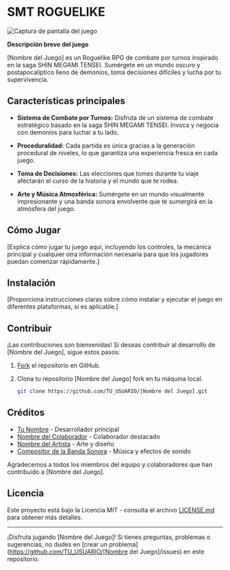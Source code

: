 # SMT ROGUELIKE

![Captura de pantalla del juego](screenshot.png)

**Descripción breve del juego**

[Nombre del Juego] es un Roguelike RPG de combate por turnos inspirado en la saga SHIN MEGAMI TENSEI. Sumérgete en un mundo oscuro y postapocalíptico lleno de demonios, toma decisiones difíciles y lucha por tu supervivencia.

## Características principales

- **Sistema de Combate por Turnos:** Disfruta de un sistema de combate estratégico basado en la saga SHIN MEGAMI TENSEI. Invoca y negocia con demonios para luchar a tu lado.

- **Proceduralidad:** Cada partida es única gracias a la generación procedural de niveles, lo que garantiza una experiencia fresca en cada juego.

- **Toma de Decisiones:** Las elecciones que tomes durante tu viaje afectarán el curso de la historia y el mundo que te rodea.

- **Arte y Música Atmosférica:** Sumérgete en un mundo visualmente impresionante y una banda sonora envolvente que te sumergirá en la atmósfera del juego.

## Cómo Jugar

[Explica cómo jugar tu juego aquí, incluyendo los controles, la mecánica principal y cualquier otra información necesaria para que los jugadores puedan comenzar rápidamente.]

## Instalación

[Proporciona instrucciones claras sobre cómo instalar y ejecutar el juego en diferentes plataformas, si es aplicable.]

## Contribuir

¡Las contribuciones son bienvenidas! Si deseas contribuir al desarrollo de [Nombre del Juego], sigue estos pasos:

1. [Fork](https://docs.github.com/en/get-started/quickstart/fork-a-repo) el repositorio en GitHub.

2. Clona tu repositorio [Nombre del Juego] fork en tu máquina local.

   ```bash
   git clone https://github.com/TU_USUARIO/[Nombre del Juego].git

## Créditos

* [Tu Nombre](https://github.com/TU_USUARIO) - Desarrollador principal
* [Nombre del Colaborador](https://github.com/USUARIO_DEL_COLABORADOR) - Colaborador destacado
* [Nombre del Artista](https://www.artista.com) - Arte y diseño
* [Compositor de la Banda Sonora](https://www.compositor.com) - Música y efectos de sonido

Agradecemos a todos los miembros del equipo y colaboradores que han contribuido a [Nombre del Juego].

## Licencia

Este proyecto está bajo la Licencia MIT - consulta el archivo [LICENSE.md](LICENSE.md) para obtener más detalles.

---

¡Disfruta jugando [Nombre del Juego]! Si tienes preguntas, problemas o sugerencias, no dudes en [crear un problema](https://github.com/TU_USUARIO/[Nombre del Juego]/issues) en este repositorio.

